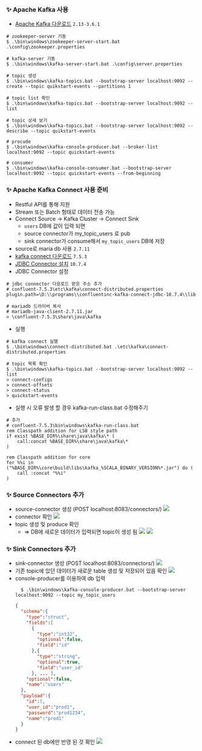 ### ✨ Apache Kafka 사용
- [Apache Kafka 다운로드](https://kafka.apache.org/downloads) `2.13-3.6.1`
```shell
# zookeeper-server 기동
$ .\bin\windows\zookeeper-server-start.bat .\config\zookeeper.properties
 
# kafka-server 기동
$ .\bin\windows\kafka-server-start.bat .\config\server.properties

# topic 생성
$ .\bin\windows\kafka-topics.bat --bootstrap-server localhost:9092 --create --topic quikstart-events --partitions 1

# topic list 확인
$ .\bin\windows\kafka-topics.bat --bootstrap-server localhost:9092 --list

# topic 상세 보기
$ .\bin\windows\kafka-topics.bat --bootstrap-server localhost:9092 --describe --topic quikstart-events

# procude
$ .\bin\windows\kafka-console-producer.bat --broker-list localhost:9092 --topic quickstart-events

# consumer
$ .\bin\windows\kafka-console-consumer.bat --bootstrap-server localhost:9092 --topic quickstart-events --from-beginning
```
### ✨ Apache Kafka Connect 사용 준비
- Restful API를 통해 지원
- Stream 또는 Batch 형태로 데이터 전송 가능
- Connect Source -> Kafka Cluster -> Connect Sink
    - `users` DB에 값이 입력 되면
    - source connector가 my_topic_users 로 pub
    - sink connector가 consume해서 `my_topic_users` DB에 저장
- source로 maria db 사용 `2.7.11`
- [kafka connect 다운로드](https://www.confluent.io/installation/) `7.5.3`
- [JDBC Connector 설치](https://www.confluent.io/hub/confluentinc/kafka-connect-jdbc) `10.7.4`
- JDBC Connector 설정
```shell
# jdbc connector 다운로드 받은 주소 추가
# confluent-7.5.3\etc\kafka\connect-distributed.properties
plugin.path=\D:\\programs\\confluentinc-kafka-connect-jdbc-10.7.4\\lib

# mariadb 드라이버 복사
# mariadb-java-client-2.7.11.jar
> \confluent-7.5.3\share\java\kafka
```
- 실행
```shell
# kafka connect 실행
$ .\bin\windows\connect-distributed.bat .\etc\kafka\connect-distributed.properties

# topic 목록 확인
$ .\bin\windows\kafka-topics.bat --bootstrap-server localhost:9092 --list
> connect-configs
> connect-offsets
> connect-status
> quickstart-events
```
- 실행 시 오류 발생 할 경우 kafka-run-class.bat 수정해주기
```
# 추가
# confluent-7.5.3\bin\windows\kafka-run-class.bat
rem Classpath addition for LSB style path
if exist %BASE_DIR%\share\java\kafka\* (
	call:concat %BASE_DIR%\share\java\kafka\*
)

rem Classpath addition for core
for %%i in ("%BASE_DIR%\core\build\libs\kafka_%SCALA_BINARY_VERSION%*.jar") do (
	call :concat "%%i"
)
```
### ✨ Source Connectors 추가
- source-connector 생성 (POST localhost:8083/connectors/)
  ![](/images/create_connect.png)
- connector 확인
  ![](/images/status_connect.png)
- topic 생성 및 produce 확인
    - => DB에 새로운 데이터가 입력되면 topic이 생성 됨
      ![](/images/create_topic.png)
      ![](/images/create_topic_consume.png)
### ✨ Sink Connectors 추가
- sink-connector 생성 (POST localhost:8083/connectors/)
  ![](/images/create_sink_connect.png)
- 기존 topic에 있던 데이터가 새로운 table 생성 및 저장되어 있음 확인
  ![](/images/source_sink_db.png)
- console-producer를 이용하여 db 입력
  ```shell
    $ .\bin\windows\kafka-console-producer.bat --bootstrap-server localhost:9092 --topic my_topic_users
  ```
  ```json
  {
    "schema":{
      "type":"struct",
      "fields":[
        {
          "type":"int32",
          "optional":false,
          "field":"id"
        },{
          "type":"string",
          "optional":true,
          "field":"user_id"
        }, ... ],
      "optional":false,
      "name":"users"
    },
    "payload":{
      "id":5,
      "user_id":"prod1",
      "password":"prod1234",
      "name":"prod1"
    }
  }
  ```
- connect 된 db에만 반영 된 것 확인
  ![](/images/source_sink_db2.png)

